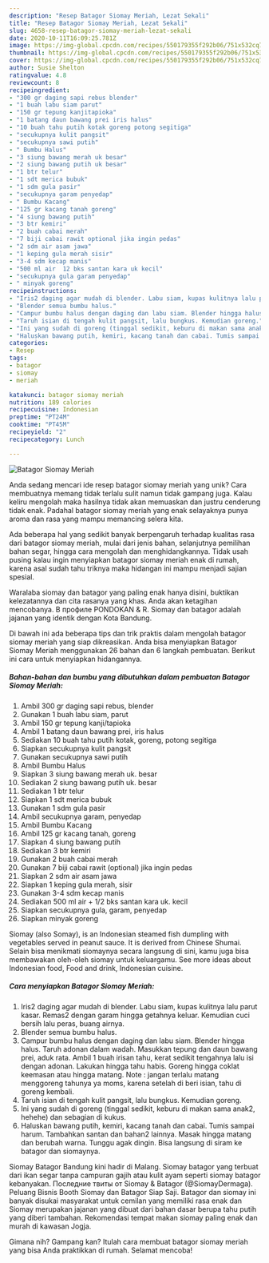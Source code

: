 ```yaml
---
description: "Resep Batagor Siomay Meriah, Lezat Sekali"
title: "Resep Batagor Siomay Meriah, Lezat Sekali"
slug: 4658-resep-batagor-siomay-meriah-lezat-sekali
date: 2020-10-11T16:09:25.781Z
image: https://img-global.cpcdn.com/recipes/550179355f292b06/751x532cq70/batagor-siomay-meriah-foto-resep-utama.jpg
thumbnail: https://img-global.cpcdn.com/recipes/550179355f292b06/751x532cq70/batagor-siomay-meriah-foto-resep-utama.jpg
cover: https://img-global.cpcdn.com/recipes/550179355f292b06/751x532cq70/batagor-siomay-meriah-foto-resep-utama.jpg
author: Susie Shelton
ratingvalue: 4.8
reviewcount: 8
recipeingredient:
- "300 gr daging sapi rebus blender"
- "1 buah labu siam parut"
- "150 gr tepung kanjitapioka"
- "1 batang daun bawang prei iris halus"
- "10 buah tahu putih kotak goreng potong segitiga"
- "secukupnya kulit pangsit"
- "secukupnya sawi putih"
- " Bumbu Halus"
- "3 siung bawang merah uk besar"
- "2 siung bawang putih uk besar"
- "1 btr telur"
- "1 sdt merica bubuk"
- "1 sdm gula pasir"
- "secukupnya garam penyedap"
- " Bumbu Kacang"
- "125 gr kacang tanah goreng"
- "4 siung bawang putih"
- "3 btr kemiri"
- "2 buah cabai merah"
- "7 biji cabai rawit optional jika ingin pedas"
- "2 sdm air asam jawa"
- "1 keping gula merah sisir"
- "3-4 sdm kecap manis"
- "500 ml air  12 bks santan kara uk kecil"
- "secukupnya gula garam penyedap"
- " minyak goreng"
recipeinstructions:
- "Iris2 daging agar mudah di blender. Labu siam, kupas kulitnya lalu parut kasar. Remas2 dengan garam hingga getahnya keluar. Kemudian cuci bersih lalu peras, buang airnya."
- "Blender semua bumbu halus."
- "Campur bumbu halus dengan daging dan labu siam. Blender hingga halus. Taruh adonan dalam wadah. Masukkan tepung dan daun bawang prei, aduk rata. Ambil 1 buah irisan tahu, kerat sedikit tengahnya lalu isi dengan adonan. Lakukan hingga tahu habis. Goreng hingga coklat keemasan atau hingga matang. Note : jangan terlalu matang menggoreng tahunya ya moms, karena setelah di beri isian, tahu di goreng kembali."
- "Taruh isian di tengah kulit pangsit, lalu bungkus. Kemudian goreng."
- "Ini yang sudah di goreng (tinggal sedikit, keburu di makan sama anak2, hehehe) dan sebagian di kukus."
- "Haluskan bawang putih, kemiri, kacang tanah dan cabai. Tumis sampai harum. Tambahkan santan dan bahan2 lainnya. Masak hingga matang dan berubah warna. Tunggu agak dingin. Bisa langsung di siram ke batagor dan siomaynya."
categories:
- Resep
tags:
- batagor
- siomay
- meriah

katakunci: batagor siomay meriah 
nutrition: 189 calories
recipecuisine: Indonesian
preptime: "PT24M"
cooktime: "PT45M"
recipeyield: "2"
recipecategory: Lunch

---
```



![Batagor Siomay Meriah](https://img-global.cpcdn.com/recipes/550179355f292b06/751x532cq70/batagor-siomay-meriah-foto-resep-utama.jpg)

Anda sedang mencari ide resep batagor siomay meriah yang unik? Cara membuatnya memang tidak terlalu sulit namun tidak gampang juga. Kalau keliru mengolah maka hasilnya tidak akan memuaskan dan justru cenderung tidak enak. Padahal batagor siomay meriah yang enak selayaknya punya aroma dan rasa yang mampu memancing selera kita.

Ada beberapa hal yang sedikit banyak berpengaruh terhadap kualitas rasa dari batagor siomay meriah, mulai dari jenis bahan, selanjutnya pemilihan bahan segar, hingga cara mengolah dan menghidangkannya. Tidak usah pusing kalau ingin menyiapkan batagor siomay meriah enak di rumah, karena asal sudah tahu triknya maka hidangan ini mampu menjadi sajian spesial.

Waralaba siomay dan batagor yang paling enak hanya disini, buktikan kelezatannya dan cita rasanya yang khas. Anda akan ketagihan mencobanya. В профиле PONDOKAN &amp; R. Siomay dan batagor adalah jajanan yang identik dengan Kota Bandung.


Di bawah ini ada beberapa tips dan trik praktis dalam mengolah batagor siomay meriah yang siap dikreasikan. Anda bisa menyiapkan Batagor Siomay Meriah menggunakan 26 bahan dan 6 langkah pembuatan. Berikut ini cara untuk menyiapkan hidangannya.

<!--inarticleads1-->

##### Bahan-bahan dan bumbu yang dibutuhkan dalam pembuatan Batagor Siomay Meriah:

1. Ambil 300 gr daging sapi rebus, blender
1. Gunakan 1 buah labu siam, parut
1. Ambil 150 gr tepung kanji/tapioka
1. Ambil 1 batang daun bawang prei, iris halus
1. Sediakan 10 buah tahu putih kotak, goreng, potong segitiga
1. Siapkan secukupnya kulit pangsit
1. Gunakan secukupnya sawi putih
1. Ambil  Bumbu Halus
1. Siapkan 3 siung bawang merah uk. besar
1. Sediakan 2 siung bawang putih uk. besar
1. Sediakan 1 btr telur
1. Siapkan 1 sdt merica bubuk
1. Gunakan 1 sdm gula pasir
1. Ambil secukupnya garam, penyedap
1. Ambil  Bumbu Kacang
1. Ambil 125 gr kacang tanah, goreng
1. Siapkan 4 siung bawang putih
1. Sediakan 3 btr kemiri
1. Gunakan 2 buah cabai merah
1. Gunakan 7 biji cabai rawit (optional) jika ingin pedas
1. Siapkan 2 sdm air asam jawa
1. Siapkan 1 keping gula merah, sisir
1. Gunakan 3-4 sdm kecap manis
1. Sediakan 500 ml air + 1/2 bks santan kara uk. kecil
1. Siapkan secukupnya gula, garam, penyedap
1. Siapkan  minyak goreng


Siomay (also Somay), is an Indonesian steamed fish dumpling with vegetables served in peanut sauce. It is derived from Chinese Shumai. Selain bisa menikmati siomaynya secara langsung di sini, kamu juga bisa membawakan oleh-oleh siomay untuk keluargamu. See more ideas about Indonesian food, Food and drink, Indonesian cuisine. 

<!--inarticleads2-->

##### Cara menyiapkan Batagor Siomay Meriah:

1. Iris2 daging agar mudah di blender. Labu siam, kupas kulitnya lalu parut kasar. Remas2 dengan garam hingga getahnya keluar. Kemudian cuci bersih lalu peras, buang airnya.
1. Blender semua bumbu halus.
1. Campur bumbu halus dengan daging dan labu siam. Blender hingga halus. Taruh adonan dalam wadah. Masukkan tepung dan daun bawang prei, aduk rata. Ambil 1 buah irisan tahu, kerat sedikit tengahnya lalu isi dengan adonan. Lakukan hingga tahu habis. Goreng hingga coklat keemasan atau hingga matang. Note : jangan terlalu matang menggoreng tahunya ya moms, karena setelah di beri isian, tahu di goreng kembali.
1. Taruh isian di tengah kulit pangsit, lalu bungkus. Kemudian goreng.
1. Ini yang sudah di goreng (tinggal sedikit, keburu di makan sama anak2, hehehe) dan sebagian di kukus.
1. Haluskan bawang putih, kemiri, kacang tanah dan cabai. Tumis sampai harum. Tambahkan santan dan bahan2 lainnya. Masak hingga matang dan berubah warna. Tunggu agak dingin. Bisa langsung di siram ke batagor dan siomaynya.


Siomay Batagor Bandung kini hadir di Malang. Siomay batagor yang terbuat dari ikan segar tanpa campuran gajih atau kulit ayam seperti siomay batagor kebanyakan. Последние твиты от Siomay &amp; Batagor (@SiomayDermaga). Peluang Bisnis Booth Siomay dan Batagor Siap Saji. Batagor dan siomay ini banyak disukai masyarakat untuk cemilan yang memiliki rasa enak dan Siomay merupakan jajanan yang dibuat dari bahan dasar berupa tahu putih yang diberi tambahan. Rekomendasi tempat makan siomay paling enak dan murah di kawasan Jogja. 

Gimana nih? Gampang kan? Itulah cara membuat batagor siomay meriah yang bisa Anda praktikkan di rumah. Selamat mencoba!
